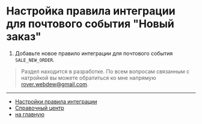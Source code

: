 # Настройка правила интеграции для почтового события "Новый заказ"

1. Добавьте новое правило интеграции для почтового события `SALE_NEW_ORDER`.

> Раздел находится в разработке. По всем вопросам связанным с натройкой вы можете обратиться ко мне напрямую rover.webdew@gmail.com.

---
* [Настройки правила интеграции](../update.md)
* [Справочный центр](../../../help.md)
* [на главную](../../../README.MD)